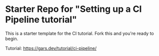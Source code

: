 # Starter Repo for "Setting up a CI Pipeline tutorial"

This is a starter template for the CI tutorial. Fork this and you're ready to begin.

Tutorial: https://gars.dev/tutorial/ci-pipeline/

